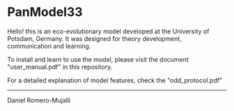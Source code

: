 # PanModel33
Hello! this is an eco-evolutionary model developed at the University of Potsdam, Germany. It was designed for theory development, communication and learning.

To install and learn to use the model, please visit the document "user_manual.pdf" in this repository.

For a detailed explanation of model features, check the "odd_protocol.pdf"

-----------
Daniel Romero-Mujalli
